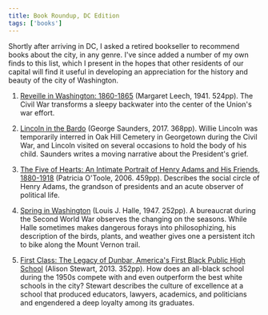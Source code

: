 ```yaml
---
title: Book Roundup, DC Edition
tags: ['books']
---
```


Shortly after arriving in DC, I asked a retired bookseller to
recommend books about the city, in any genre. I've since added a number of my own finds to this list, which I
present in the hopes that other residents of our capital will find it
useful in developing an appreciation for the history and beauty of the
city of Washington.

1. [Reveille in Washington:
   1860-1865](https://www.amazon.com/Reveille-Washington-1860-1865-Review-Classics/dp/1590174461)
   (Margaret Leech, 1941. 524pp). The Civil War transforms a sleepy backwater
   into the center of the Union's war effort. 

2. [Lincoln in the
   Bardo](https://www.amazon.com/Lincoln-Bardo-Novel-George-Saunders/dp/0812995341)
   (George Saunders, 2017. 368pp). Willie Lincoln was temporarily interred in Oak
   Hill Cemetery in Georgetown during the Civil War, and Lincoln visited
   on several occasions to hold the body of his child. Saunders writes
   a moving narrative about the President's grief.

3. [The Five of Hearts: An Intimate Portrait of Henry Adams and His
Friends,
1880-1918](https://www.amazon.com/Five-Hearts-Intimate-Portrait-1880-1918/dp/0743288238)
(Patricia O'Toole, 2006. 459pp). Describes the social circle of Henry Adams, the grandson of
presidents and an acute observer of political life. 

1. [Spring in
   Washington](https://www.amazon.com/Spring-Washington-Maryland-Paperback-Bookshelf/dp/0801836522)
   (Louis J. Halle, 1947. 252pp). A bureaucrat during the Second World War
   observes the changing on the seasons. While Halle sometimes makes
   dangerous forays into philosophizing, his description of the birds,
   plants, and weather gives one a persistent itch to bike along the
   Mount Vernon trail.

2. [First Class: The Legacy of Dunbar, America's First Black Public
   High
   School](https://www.amazon.com/First-Class-Legacy-Dunbar-Americas/dp/1613731760)
   (Alison Stewart, 2013. 352pp). How does an all-black school during
   the 1950s compete with and even outperform the best white schools
   in the city? Stewart describes the culture of excellence at a
   school that
   produced educators, lawyers, academics, and politicians and engendered a deep
   loyalty among its graduates.


